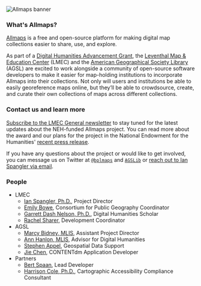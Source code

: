 ![Allmaps banner](https://allmaps.org/allmaps-open-graph.jpg)

### What's Allmaps?

[Allmaps](https://allmaps.org) is a free and open-source platform for making digital map collections easier to share, use, and explore.

As part of a [Digital Humanities Advancement Grant](https://www.neh.gov/grants/odh/digital-humanities-advancement-grants), the [Leventhal Map & Education Center](https://leventhalmap.org) (LMEC) and the [American Geographical Society Library](https://uwm.edu/libraries/agsl/) (AGSL) are excited to work alongside a community of open-source software developers to make it easier for map-holding institutions to incorporate Allmaps into their collections. Not only will users and institutions be able to easily georeference maps online, but they’ll be able to crowdsource, create, and curate their own collections of maps across different collections.

### Contact us and learn more

[Subscribe to the LMEC General newsletter](https://www.leventhalmap.org/subscribe/) to stay tuned for the latest updates about the NEH-funded Allmaps project. You can read more about the award and our plans for the project in the National Endowment for the Humanities' [recent press release](https://www.neh.gov/news/neh-announces-413-million-280-humanities-projects-nationwide).

If you have any questions about the project or would like to get involved, you can message us on Twitter at [`@bplmaps`](https://twitter.com/bplmaps) and [`AGSLib`](https://twitter.com/AGSLib) or [reach out to Ian Spangler via email](https://www.leventhalmap.org/about/people/ian-spangler/).

### People

* LMEC
    * [Ian Spangler, Ph.D.](https://www.leventhalmap.org/about/people/ian-spangler/), Project Director
    * [Emily Bowe](https://www.leventhalmap.org/about/people/emily-bowe/), Consortium for Public Geography Coordinator
    * [Garrett Dash Nelson, Ph.D.](https://www.leventhalmap.org/about/people/garrett-nelson), Digital Humanities Scholar
    * [Rachel Sharer](https://www.leventhalmap.org/about/people/rachel-sharer/), Development Coordinator
* AGSL
    * [Marcy Bidney, MLIS](https://uwm.edu/libraries/people/bidney-marcy/), Assistant Project Director
    * [Ann Hanlon, MLIS](https://uwm.edu/libraries/people/hanlon-ann/), Advisor for Digital Humanities
    * [Stephen Appel](https://uwm.edu/libraries/people/appel-stephen/), Geospatial Data Support
    * [Jie Chen](https://uwm.edu/libraries/people/chen-jie/), CONTENTdm Application Developer
* Partners
    * [Bert Spaan](https://bertspaan.nl/), Lead Developer
    * [Harrison Cole, Ph.D.](https://www.harrisoncarto.com/), Cartographic Accessibility Compliance Consultant